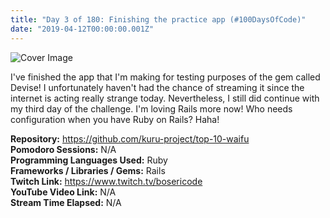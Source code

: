 ```yaml
---
title: "Day 3 of 180: Finishing the practice app (#100DaysOfCode)"
date: "2019-04-12T00:00:00.001Z"
---
```


![Cover Image](../../assets/blog/190411001-day-3-of-180/Cover.png "Cover Image")

I've finished the app that I'm making for testing purposes of the gem called Devise! I unfortunately haven't had the chance of streaming it since the internet is acting really strange today. Nevertheless, I still did continue with my third day of the challenge. I'm loving Rails more now! Who needs configuration when you have Ruby on Rails? Haha!

**Repository:** https://github.com/kuru-project/top-10-waifu <br />
**Pomodoro Sessions:** N/A <br />
**Programming Languages Used:** Ruby <br />
**Frameworks / Libraries / Gems:** Rails <br />
**Twitch Link:** https://www.twitch.tv/bosericode <br />
**YouTube Video Link:** N/A <br />
**Stream Time Elapsed:** N/A

